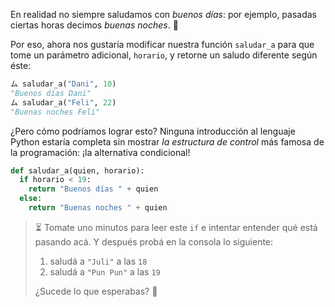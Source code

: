 En realidad no siempre saludamos con _buenos días_: por ejemplo, pasadas ciertas horas decimos _buenas noches_. :night_with_stars: 

Por eso, ahora nos gustaría modificar nuestra función `saludar_a` para que tome un parámetro adicional, `horario`, y retorne un saludo diferente según éste: 

```python
ム saludar_a("Dani", 10)
"Buenos días Dani"
ム saludar_a("Feli", 22)
"Buenas noches Feli"
```

¿Pero cómo podríamos lograr esto? Ninguna introducción al lenguaje Python estaría completa sin mostrar _la estructura de control_ más famosa de la programación: ¡la alternativa condicional!

```python
def saludar_a(quien, horario):
  if horario < 19:
    return "Buenos días " + quien
  else:
    return "Buenas noches " + quien
```

> :hourglass_flowing_sand: Tomate uno minutos para leer este `if` e intentar entender qué está pasando acá. Y después probá en la consola lo siguiente: 
>
>  1. saludá a `"Juli"` a las `18`
>  2. saludá a `"Pun Pun"` a las `19`
>
> ¿Sucede lo que esperabas? :thinking:
